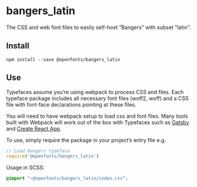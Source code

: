 
# bangers_latin

The CSS and web font files to easily self-host “Bangers” with subset "latin".

## Install

`npm install --save @openfonts/bangers_latin`

## Use

Typefaces assume you’re using webpack to process CSS and files. Each typeface
package includes all necessary font files (woff2, woff) and a CSS file with
font-face declarations pointing at these files.

You will need to have webpack setup to load css and font files. Many tools built
with Webpack will work out of the box with Typefaces such as [Gatsby](https://github.com/gatsbyjs/gatsby)
and [Create React App](https://github.com/facebookincubator/create-react-app).

To use, simply require the package in your project’s entry file e.g.

```javascript
// Load Bangers typeface
require('@openfonts/bangers_latin')
```

Usage in SCSS:
```scss
@import "~@openfonts/bangers_latin/index.css";
```
